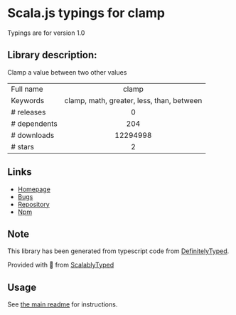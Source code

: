 
# Scala.js typings for clamp

Typings are for version 1.0

## Library description:
Clamp a value between two other values

|                    |                 |
| ------------------ | :-------------: |
| Full name          | clamp |
| Keywords           | clamp, math, greater, less, than, between |
| # releases         | 0 |
| # dependents       | 204 |
| # downloads        | 12294998 |
| # stars            | 2 |

## Links
- [Homepage](https://github.com/hughsk/clamp)
- [Bugs](https://github.com/hughsk/clamp/issues)
- [Repository](https://github.com/hughsk/clamp)
- [Npm](https://www.npmjs.com/package/clamp)
    


## Note
This library has been generated from typescript code from [DefinitelyTyped](https://definitelytyped.org).

Provided with :purple_heart: from [ScalablyTyped](https://github.com/oyvindberg/ScalablyTyped)

## Usage
See [the main readme](../../readme.md) for instructions.


